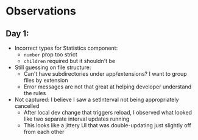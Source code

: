 # Observations

## Day 1:

- Incorrect types for Statistics component:
  - `number` prop too strict
  - `children` required but it shouldn't be
- Still guessing on file structure:
  - Can't have subdirectories under app/extensions? I want to group files by extension
  - Error messages are not that great at helping developer understand the rules
- Not captured: I believe I saw a setInterval not being appropriately cancelled
  - After local dev change that triggers reload, I observed what looked like two separate interval updates running
  - This looks like a jittery UI that was double-updating just slightly off from each other


